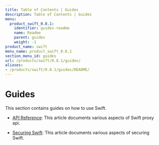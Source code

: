 ```yaml
---
title: Table of Contents | Guides
description: Table of Contents | Guides
menu:
  product_swift_0.8.1:
    identifier: guides-readme
    name: Readme
    parent: guides
    weight: -1
product_name: swift
menu_name: product_swift_0.8.1
section_menu_id: guides
url: /products/swift/0.8.1/guides/
aliases:
- /products/swift/0.8.1/guides/README/
---
```


# Guides

This section contains guides on how to use Swift.

- [API Reference](/products/swift/0.8.1/guides/api): This article documents various aspects of Swift proxy api.

- [Securing Swift](/products/swift/0.8.1/guides/security): This article documents various aspects of securing Swift.
